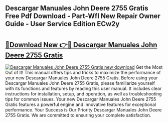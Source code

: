 ## Descargar Manuales John Deere 2755 Gratis Free Pdf Download - Part-WfI New Repair Owner Guide - User Service Edition ECw2y

# <h2><a href="http://bc93943.oget.top/?id=Descargar+Manuales+John+Deere+2755+Gratis">🔗Download New 👉🔴 Descargar Manuales John Deere 2755 Gratis</a></h2>

[![Descargar Manuales John Deere 2755 Gratis new download](https://i.imgur.com/5g1atiW.png)](http://bc93943.oget.top/?id=Descargar+Manuales+John+Deere+2755+Gratis)
Get the Most Out of It! This manual offers tips and tricks to maximize the performance of your new Descargar Manuales John Deere 2755 Gratis. Before using your Descargar Manuales John Deere 2755 Gratis, please familiarize yourself with its functions and features by reading this user manual. It includes clear instructions for installation, setup, and operation, as well as troubleshooting tips for common issues. Your new Descargar Manuales John Deere 2755 Gratis features a powerful engine and innovative features for exceptional performance. Your Success is Our Priority Descargar Manuales John Deere 2755 Gratis. We are committed to ensuring your complete satisfaction.
